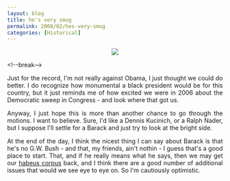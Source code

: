 ```yaml
---
layout: blog
title: he's very smug
permalink: 2008/02/hes-very-smug
categories: [Historical]
---
```


<div align="center">
<img src="http://digbox.net/art/art.obama.va.afp.gi.jpg" />
</div>
<p>&lt;!--break--></p>
<div align="justify">
Just for the record, I'm not really  against Obama, I just thought we could do better. I do recognize how monumental a black president would be for this country, but it just reminds me of how excited we were in 2006 about the Democratic sweep in Congress - and look where that got us.
<p>Anyway, I just hope this is more than another chance to go through the motions. I want to believe. Sure, I'd like a Dennis Kucinich, or a Ralph Nader, but I suppose I'll settle for a Barack and just try to look at the bright side.</p>
<p>At the end of the day, I think the nicest thing I can say about Barack is that he's no G.W. Bush - and that, my friends, ain't nothin - I guess that's a good place to start. That, and if he really means what he says, then we may get our <a href="http://www.msnbc.msn.com/id/15358236/page/2/">habeus corpus</a> back, and I think there are a good number of additional issues that would we see eye to eye on. So I'm cautiously optimistic.
</p></div>
